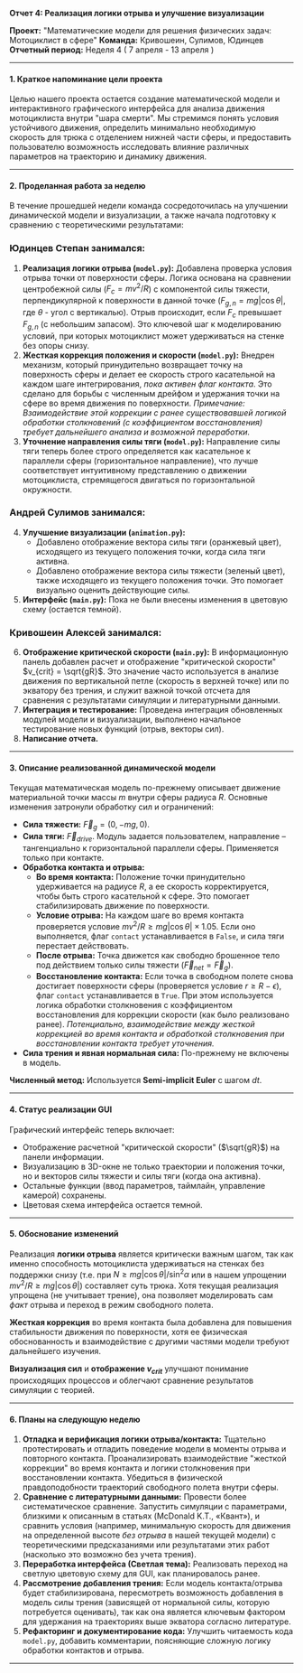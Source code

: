 **Отчет 4: Реализация логики отрыва и улучшение визуализации**

**Проект:** "Математические модели для решения физических задач: Мотоциклист в сфере"
**Команда:** Кривошеин, Сулимов, Юдинцев
**Отчетный период:** Неделя 4 ( 7 апреля - 13 апреля )

---

#### **1. Краткое напоминание цели проекта**

Целью нашего проекта остается создание математической модели и интерактивного графического интерфейса для анализа движения мотоциклиста внутри "шара смерти". Мы стремимся понять условия устойчивого движения, определить минимально необходимую скорость для трюка с отделением нижней части сферы, и предоставить пользователю возможность исследовать влияние различных параметров на траекторию и динамику движения.

---

#### **2. Проделанная работа за неделю**

В течение прошедшей недели команда сосредоточилась на улучшении динамической модели и визуализации, а также начала подготовку к сравнению с теоретическими результатами:

### Юдинцев Степан занимался:

1. **Реализация логики отрыва (`model.py`):** Добавлена проверка условия отрыва точки от поверхности сферы. Логика основана на сравнении центробежной силы ($F_c = mv^2/R$) с компонентой силы тяжести, перпендикулярной к поверхности в данной точке ($F_{g,n} = mg|\cos\theta|$, где $\theta$ - угол с вертикалью). Отрыв происходит, если $F_c$ превышает $F_{g,n}$ (с небольшим запасом). Это ключевой шаг к моделированию условий, при которых мотоциклист может удерживаться на стенке без опоры снизу.
2. **Жесткая коррекция положения и скорости (`model.py`):** Внедрен механизм, который принудительно возвращает точку на поверхность сферы и делает ее скорость строго касательной на каждом шаге интегрирования, *пока активен флаг контакта*. Это сделано для борьбы с численным дрейфом и удержания точки на сфере во время движения по поверхности. *Примечание: Взаимодействие этой коррекции с ранее существовавшей логикой обработки столкновений (с коэффициентом восстановления) требует дальнейшего анализа и возможной переработки.*
3. **Уточнение направления силы тяги (`model.py`):** Направление силы тяги теперь более строго определяется как касательное к параллели сферы (горизонтальное направление), что лучше соответствует интуитивному представлению о движении мотоциклиста, стремящегося двигаться по горизонтальной окружности.

### Андрей Сулимов занимался:

4. **Улучшение визуализации (`animation.py`):**
   * Добавлено отображение вектора силы тяги (оранжевый цвет), исходящего из текущего положения точки, когда сила тяги активна.
   * Добавлено отображение вектора силы тяжести (зеленый цвет), также исходящего из текущего положения точки. Это помогает визуально оценить действующие силы.
5. **Интерфейс (`main.py`):** Пока не были внесены изменения в цветовую схему (остается темной).

### Кривошеин Алексей занимался:

6. **Отображение критической скорости (`main.py`):** В информационную панель добавлен расчет и отображение "критической скорости" $v_{crit} = \sqrt{gR}$. Это значение часто используется в анализе движения по вертикальной петле (скорость в верхней точке) или по экватору без трения, и служит важной точкой отсчета для сравнения с результатами симуляции и литературными данными.
7. **Интеграция и тестирование:** Проведена интеграция обновленных модулей модели и визуализации, выполнено начальное тестирование новых функций (отрыв, векторы сил).
8. **Написание отчета.**

---

#### **3. Описание реализованной динамической модели**

Текущая математическая модель по-прежнему описывает движение материальной точки массы $m$ внутри сферы радиуса $R$. Основные изменения затронули обработку сил и ограничений:

* **Сила тяжести:** $\vec{F}_g = (0, -mg, 0)$.
* **Сила тяги:** $\vec{F}_{drive}$. Модуль задается пользователем, направление – тангенциально к горизонтальной параллели сферы. Применяется только при контакте.
* **Обработка контакта и отрыва:**
  * **Во время контакта:** Положение точки принудительно удерживается на радиусе $R$, а ее скорость корректируется, чтобы быть строго касательной к сфере. Это помогает стабилизировать движение по поверхности.
  * **Условие отрыва:** На каждом шаге во время контакта проверяется условие $m v^2 / R \ge mg |\cos\theta| \times 1.05$. Если оно выполняется, флаг `contact` устанавливается в `False`, и сила тяги перестает действовать.
  * **После отрыва:** Точка движется как свободно брошенное тело под действием только силы тяжести ($\vec{F}_{net} = \vec{F}_g$).
  * **Восстановление контакта:** Если точка в свободном полете снова достигает поверхности сферы (проверяется условие $r \ge R - \epsilon$), флаг `contact` устанавливается в `True`. При этом используется логика обработки столкновения с коэффициентом восстановления для коррекции скорости (как было реализовано ранее). *Потенциально, взаимодействие между жесткой коррекцией во время контакта и обработкой столкновения при восстановлении контакта требует уточнения.*
* **Сила трения и явная нормальная сила:** По-прежнему не включены в модель.

**Численный метод:** Используется **Semi-implicit Euler** с шагом $dt$.

---

#### **4. Статус реализации GUI**

Графический интерфейс теперь включает:

* Отображение расчетной "критической скорости" ($\sqrt{gR}$) на панели информации.
* Визуализацию в 3D-окне не только траектории и положения точки, но и векторов силы тяжести и силы тяги (когда она активна).
* Остальные функции (ввод параметров, таймлайн, управление камерой) сохранены.
* Цветовая схема интерфейса остается темной.

---

#### **5. Обоснование изменений**

Реализация **логики отрыва** является критически важным шагом, так как именно способность мотоциклиста удерживаться на стенках без поддержки снизу (т.е. при $N \ge mg|\cos\theta| / \sin^2\alpha$ или в нашем упрощении $mv^2/R \ge mg|\cos\theta|$) составляет суть трюка. Хотя текущая реализация упрощена (не учитывает трение), она позволяет моделировать сам *факт* отрыва и переход в режим свободного полета.

**Жесткая коррекция** во время контакта была добавлена для повышения стабильности движения по поверхности, хотя ее физическая обоснованность и взаимодействие с другими частями модели требуют дальнейшего изучения.

**Визуализация сил** и **отображение $v_{crit}$** улучшают понимание происходящих процессов и облегчают сравнение результатов симуляции с теорией.

---

#### **6. Планы на следующую неделю**

1. **Отладка и верификация логики отрыва/контакта:** Тщательно протестировать и отладить поведение модели в моменты отрыва и повторного контакта. Проанализировать взаимодействие "жесткой коррекции" во время контакта и логики столкновения при восстановлении контакта. Убедиться в физической правдоподобности траекторий свободного полета внутри сферы.
2. **Сравнение с литературными данными:** Провести более систематическое сравнение. Запустить симуляции с параметрами, близкими к описанным в статьях (McDonald K.T., «Квант»), и сравнить условия (например, минимальную скорость для движения на определенной высоте *без отрыва* в нашей текущей модели) с теоретическими предсказаниями или результатами этих работ (насколько это возможно без учета трения).
3. **Переработка интерфейса (Светлая тема):** Реализовать переход на светлую цветовую схему для GUI, как планировалось ранее.
4. **Рассмотрение добавления трения:** Если модель контакта/отрыва будет стабилизирована, пересмотреть возможность добавления в модель силы трения (зависящей от нормальной силы, которую потребуется оценивать), так как она является ключевым фактором для удержания на траекториях выше экватора согласно литературе.
5. **Рефакторинг и документирование кода:** Улучшить читаемость кода `model.py`, добавить комментарии, поясняющие сложную логику обработки контактов и отрыва.

---
